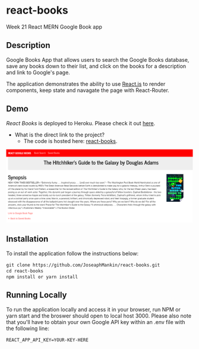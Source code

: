 # react-books
Week 21 React MERN Google Book app

## Description

Google Books App that allows users to search the Google Books database, save any books down to their list, and click on the books for a description and link to Google's page.

The application demonstrates the ability to use [React.js](https://reactjs.org/) to render components, keep state and navagate the page with React-Router. 

## Demo
	
*React Books* is deployed to Heroku. Please check it out [here](https://mankin-googlebooks-react.herokuapp.com/).

- What is the direct link to the project?
  * The code is hosted here: [react-books](https://github.com/JoseaphMankin/react-books).

![Alt text](client/src/images/googleBookScreen.png?raw=true "Book Screenshot")

## Installation

To install the application follow the instructions below:

	git clone https://github.com/JoseaphMankin/react-books.git
	cd react-books
	npm install or yarn install
	
## Running Locally

To run the application locally and access it in your browser, run NPM or yarn start and the broswer should open to local host 3000. Please also note that you'll have to obtain your own Google API key within an .env file with the following line:

	REACT_APP_API_KEY=YOUR-KEY-HERE



